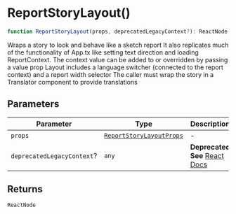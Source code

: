 # ReportStoryLayout()

```ts
function ReportStoryLayout(props, deprecatedLegacyContext?): ReactNode
```

Wraps a story to look and behave like a sketch report
It also replicates much of the functionality of App.tx like setting text
direction and loading ReportContext.
The context value can be added to or overridden by passing a value prop
Layout includes a language switcher (connected to the report context)
and a report width selector
The caller must wrap the story in a Translator component to provide translations

## Parameters

| Parameter | Type | Description |
| ------ | ------ | ------ |
| `props` | [`ReportStoryLayoutProps`](../interfaces/ReportStoryLayoutProps.md) | - |
| `deprecatedLegacyContext`? | `any` | **Deprecated** **See** [React Docs](https://legacy.reactjs.org/docs/legacy-context.html#referencing-context-in-lifecycle-methods) |

## Returns

`ReactNode`
